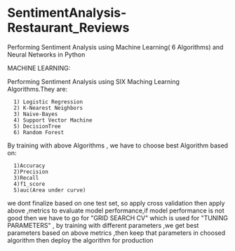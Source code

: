 # SentimentAnalysis-Restaurant_Reviews
Performing Sentiment Analysis using Machine Learning( 6 Algorithms) and Neural Networks  in Python

MACHINE LEARNING:

Performing Sentiment Analysis using SIX Maching Learning Algorithms.They are:

      1) Logistic Regression
      2) K-Nearest Neighbors
      3) Naive-Bayes
      4) Support Vector Machine
      5) DecisionTree
      6) Random Forest
      
By training with above Algorithms , we have to choose best Algorithm based on:

      1)Accuracy
      2)Precision
      3)Recall
      4)f1_score
      5)auc(Area under curve)
      
we dont finalize based on one test set, so apply cross validation then apply above ,metrics to evaluate model performance,if model performance is not good then we have to go for "GRID SEARCH CV" which is used for "TUNING PARAMETERS" , by training with different parameters ,we get best parameters based on above metrics ,then keep that parameters in choosed algorithm then deploy the algorithm for production
